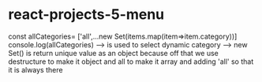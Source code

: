 # react-projects-5-menu

const allCategories= ['all',...new Set(items.map(item=>item.category))]
console.log(allCategories)
--> is used to select dynamic category 
--> new Set() is return unique value as an object because off that we use destructure to 
 make it object and all to make it array and adding 'all' so that it is always there

